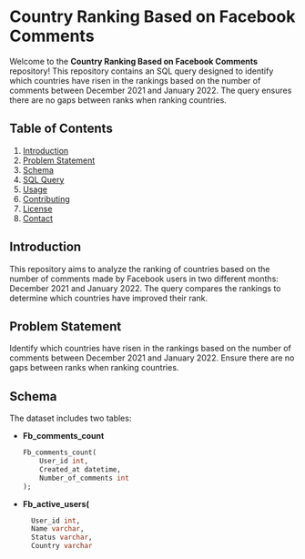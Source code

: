 # Country Ranking Based on Facebook Comments

Welcome to the **Country Ranking Based on Facebook Comments** repository! This repository contains an SQL query designed to identify which countries have risen in the rankings based on the number of comments between December 2021 and January 2022. The query ensures there are no gaps between ranks when ranking countries.

## Table of Contents
1. [Introduction](#introduction)
2. [Problem Statement](#problem-statement)
3. [Schema](#schema)
4. [SQL Query](#sql-query)
5. [Usage](#usage)
6. [Contributing](#contributing)
7. [License](#license)
8. [Contact](#contact)

## Introduction
This repository aims to analyze the ranking of countries based on the number of comments made by Facebook users in two different months: December 2021 and January 2022. The query compares the rankings to determine which countries have improved their rank.

## Problem Statement
Identify which countries have risen in the rankings based on the number of comments between December 2021 and January 2022. Ensure there are no gaps between ranks when ranking countries.

## Schema
The dataset includes two tables:

- **Fb_comments_count**
  ```sql
  Fb_comments_count(
      User_id int,
      Created_at datetime,
      Number_of_comments int
  );

- **Fb_active_users(**
  ```sql
    User_id int,
    Name varchar,
    Status varchar,
    Country varchar
